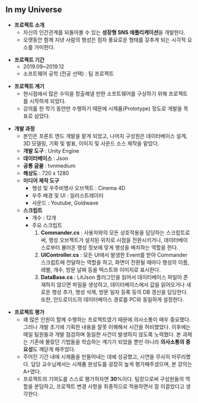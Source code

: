 ## In my Universe

+ **프로젝트 소개**
  + 자신의 인간관계를 되돌아볼 수 있는 **성장형 SNS 애플리케이션**을 개발한다.
  + 오랫동안 함께 지낸 사람의 행성은 점차 풍요로운 형태를 갖추게 되는 시각적 요소를 가미한다.
  
- **프로젝트 기간**
  - 2019.09~2019.12
  - 소프트웨어 공학 (전공 선택) : 팀 프로젝트
  
+ **프로젝트 계기**
  + 현시점에서 많은 수익을 창출해낼 만한 소프트웨어를 구상하기 위해 프로젝트를 시작하게 되었다.
  + 강의를 한 학기 동안만 수행하기 때문에 시제품(Prototype) 정도로 개발을 목표로 삼았다.
  
- **개발 과정**
  - 본인은 프론트 엔드 개발을 맡게 되었고, 나머지 구성원은 데이터베이스 설계, 3D 모델링, 기획 및 발표, 이미지 및 사운드 소스 제작을 맡았다.
  - **개발 도구** : Unity Engine
  - **데이터베이스** : Json
  - **공통 글꼴** : tvnmedium
  - **해상도** : 720 x 1280
  - **미디어 제작 도구**
    - 행성 및 우주비행사 오브젝트 : Cinema 4D
    - 우주 배경 및 UI : 일러스트레이터
    - 사운드 : Youtube, Goldwave
  - **스크립트**
    - 개수 : 12개
    - 주요 스크립트
      1. **Commander.cs** : 사용자와의 모든 상호작용을 담당하는 스크립트로써, 행성 오브젝트가 설치된 위치로 시점을 전환시키거나, 데이터베이스로부터 불러온 행성 정보에 맞게 행성을 배치하는 역할을 한다.
      2. **UIController.cs** : 모든 UI에서 발생한 Event를 받아 Commander 스크립트에 전달하는 역할을 하고, 화면이 전환될 때마다 행성의 이름, 레벨, 개수, 방문 날짜 등을 텍스트와 이미지로 표시한다.
      3. **DataBase.cs** : LitJson 플러그인을 읽어서 데이터베이스 파일이 존재하지 않으면 파일을 생성하고, 데이터베이스에서 값을 읽어오거나 새로운 행성 추가, 행성 삭제, 방문 일자 등록 등의 DB 갱신을 담당한다. 또한, 안드로이드의 데이터베이스 경로를 PC와 동일하게 설정한다.
    
+ **프로젝트 평가**
  + 꽤 많은 인원이 함께 수행하는 프로젝트였기 때문에 의사소통이 매우 중요했다. 그러나 개발 초기에 기획한 내용을 잘못 이해해서 시간을 허비했었다. 이후에는 매일 팀원들과 개발 점검하며 동일한 사건이 발생하지 않도록 노력했다. 본 과제는 기존에 몰랐던 기법들을 학습하는 계기가 되었을 뿐만 아니라 **의사소통의 중요성**도 깨닫게 해주었다.
  + 주어진 기간 내에 시제품을 만들어내는 데에 성공했고, 시연을 무사히 마무리했다. 담당 교수님께서는 시제품 완성도를 굉장히 높게 평가해주셨으며, 본 강의는 A+였다.
  + 프로젝트의 기여도를 스스로 평가하자면 **30**%이다. 팀장으로써 구성원들의 역할을 분담하고, 프로젝트 변경 사항을 최종적으로 적용하면서 잘 이끌었다고 생각한다.
